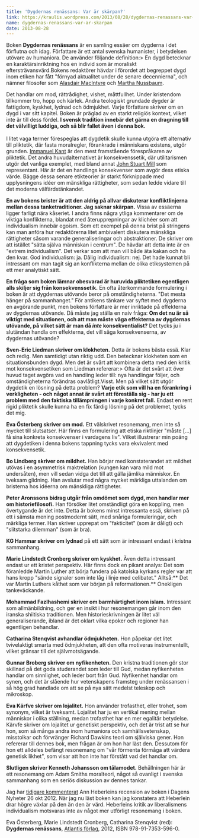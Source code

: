 ```yaml
---
title: 'Dygdernas renässans: Var är skärpan?'
link: https://kraulis.wordpress.com/2013/08/28/dygdernas-renassans-var-ar-skarpan/
name: dygdernas-renassans-var-ar-skarpan
date: 2013-08-28
---
```

Boken **Dygdernas renässans** är en samling essäer om dygderna i det förflutna och idag. Författare är ett antal svenska humanister, i betydelsen utövare av humaniora. De använder följande definition:> En dygd betecknar en karaktärsinriktning hos en individ som är moraliskt eftersträvansvärd.Bokens redaktörer hävdar i förordet att begreppet dygd inom etiken har fått "förnyad aktualitet under de senare decennierna", och nämner filosofer som [Alasdair MacIntyre](http://en.wikipedia.org/wiki/Alasdair_MacIntyre) och [Martha Nussbaum](http://en.wikipedia.org/wiki/Martha_Nussbaum).

Det handlar om mod, rättrådighet, vishet, måttfullhet. Under kristendom tillkommer tro, hopp och kärlek. Andra teologiskt grundade dygder är fattigdom, kyskhet, lydnad och ödmjukhet. Varje författare skriver om en dygd i var sitt kapitel. Boken är präglad av en starkt religiös kontext, vilket inte är till dess fördel. **I svensk tradition innebär det gärna en dragning till det välvilligt luddiga, och så blir fallet även i denna bok.**<br /> <br /> I litet vaga termer förespeglas att dygdetik skulle kunna utgöra ett alternativ till pliktetik, där fasta moralregler, förankrade i människans existens, utgör grunden. [Immanuel Kant](http://sv.wikipedia.org/wiki/Immanuel_Kant) är den mest framstående förespråkaren av pliktetik. Det andra huvudalternativet är konsekvenssetik, där utilitarismen utgör det vanliga exemplet, med bland annat [John Stuart Mill](http://sv.wikipedia.org/wiki/John_Stuart_Mill) som representant. Här är det en handlings konsekvenser som avgör dess etiska värde. Bägge dessa senare etikteorier är starkt förknippade med upplysningens idéer om mänskliga rättigheter, som sedan ledde vidare till det moderna välfärdstänkandet.

**En av bokens brister är att den aldrig på allvar diskuterar konfliktlinjerna mellan dessa tanketraditioner. Jag saknar skärpan.** Vissa av essäerna ligger farligt nära kåseriet. I andra finns några ytliga kommentarer om de viktiga konflikterna, blandat med återupprepningar av klichéer som att individualism innebär egoism. Som ett exempel på denna brist på stringens kan man anföra hur redaktörerna litet ambivalent diskutera mänskliga rättigheter såsom varande generaliseringar och abstraktioner. De skriver om att istället "sätta själva människan i centrum". De hävdar att detta inte är en "extrem individualism". Det verkar som att man vill både äta kakan och ha den kvar. God individualism: ja. Dålig individualism: nej. Det hade kunnat bli intressant om man tagit sig an konflikterna mellan de olika etiksystemen på ett mer analytiskt sätt.

**En fråga som boken lämnar obesvarad är huruvida pliktetiken egentligen alls skiljer sig från konsekvenssetik.** En ofta återkommande formulering i boken är att dygdernas utövande beror på omständigheterna. "Det mesta hänger på sammanhanget." För antikens tänkare var syftet med dygderna en avgörande punkt, men bokens författare är mer inriktade på effekterna av dygdernas utövande. Då måste jag ställa en naiv fråga: **Om det nu är så viktigt med situationen, och att man måste väga effekterna av dygdernas utövande, på vilket sätt är man då *inte* konsekventialist?** Det tycks ju i slutändan handla om effekterna, det vill säga konsekvenserna, av dygdernas utövande?

**Sven-Eric Liedman skriver om klokheten.** Detta är bokens bästa essä. Klar och redig. Men samtidigt utan riktig udd. Den betecknar klokheten som en situationsbunden dygd. Men det är svårt att kombinera detta med den kritik mot konsekvensetiken som Liedman refererar:> Ofta är det svårt att över huvud taget avgöra vad en handling leder till: nya handlingar följer, och omständigheterna förändras oavlåtligt.Visst. Men på vilket sätt utgör dygdetik en lösning på detta problem? **Varje etik som vill ha en förankring i verkligheten - och något annat är svårt att föreställa sig - har ju ett problem med den faktiska tillämpningen i varje konkret fall.** Endast en rent rigid pliktetik skulle kunna ha en fix färdig lösning på det problemet, tycks det mig.

**Eva Österberg skriver om mod.** Ett välskrivet resonemang, men inte så mycket till slutsatser. Här finns en formulering att etiska riktlinjer "måste [...] få sina konkreta konsekvenser i vardagens liv". Vilket illustrerar min poäng att dygdetiken i denna bokens tappning tycks vara ekvivalent med konsekvensetik.

**Bo Lindberg skriver om mildhet.** Han börjar med konstaterandet att mildhet utövas i en asymmetrisk maktrelation (kungen kan vara mild mot undersåten), men vill sedan vidga det till att gälla jämlika människor. En tveksam glidning. Han avslutar med några mycket märkliga uttalanden om bristerna hos idéerna om mänskliga rättigheter.

**Peter Aronssons bidrag utgår från omdömet som dygd, men handlar mer om historiefilosofi.** Han försöker litet omständligt göra en koppling, men övertygande är det inte. Detta är bokens minst intressanta essä, skriven på ett i sämsta mening postmodernt sätt, med snåriga formuleringar, och märkliga termer. Han skriver upprepat om "fakticitet" (som är dåligt) och "slitstarka dilemman" (som är bra).

**KG Hammar skriver om lydnad** på ett sätt som är intressant endast i kristna sammanhang.

**Marie Lindstedt Cronberg skriver om kyskhet.** Även detta intressant endast ur ett kristet perspektiv. Här finns dock en pikant analys: Det som föranledde Martin Luther att börja fundera på katolska kyrkans regler var att hans kropp "sände signaler som inte låg i linje med celibatet." Alltså:** Det var Martin Luthers kåthet som var början på reformationen.** Onekligen tankeväckande.

**Mohammad Fazlhashemi skriver om barmhärtighet inom islam.** Intressant som allmänbildning, och ger en insikt i hur resonemangen går inom den iranska shiitiska traditionen. Men historieskrivningen är litet väl generaliserande, ibland är det oklart vilka epoker och regioner han egentligen behandlar.

**Catharina Stenqvist avhandlar ödmjukheten.** Hon påpekar det litet tvivelaktigt smarta med ödmjukheten, att den ofta motiveras instrumentellt, vilket gränsar till det självmotsägande.

**Gunnar Broberg skriver om nyfikenheten.** Den kristna traditionen gör stor skillnad på det goda studerandet som leder till Gud, medan nyfikenheten handlar om sinnlighet, och leder bort från Gud. Nyfikenhet handlar om synen, och det är slående hur vetenskapens framsteg under renässansen i så hög grad handlade om att se på nya sätt medelst teleskop och mikroskop.

**Eva Kärfve skriver om lojalitet.** Hon använder trofasthet, eller trohet, som synonym, vilket är tveksamt. Lojalitet har ju en vertikal mening mellan människor i olika ställning, medan trofasthet har en mer egalitär betydelse. Kärvfe skriver om lojalitet ur genetiskt perspektiv, och det är trist att se hur hon, som så många andra inom humaniora och samhällsvetenskap, misstolkar och förvränger Richard Dawkins teori om själviska gener. Hon refererar till dennes bok, men frågan är om hon har läst den. Dessutom för hon ett alldeles befängt resonemang om "vår förmenta förmåga att värdera genetisk likhet", som visar att hon inte har förstått vad det handlar om.

**Slutligen skriver Kenneth Johansson om tålamodet.** Behållningen här är ett resonemang om Adam Smiths moralteori, något så ovanligt i svenska sammanhang som en seriös diskussion av dennes tankar.

Jag har [tidigare kommenterat](/posts/) Ann Heberleins recension av boken i Dagens Nyheter 26 okt 2012. När jag nu läst boken kan jag konstatera att Heberlein drar högre växlar på den än den är värd. Heberleins kritik av liberalismens individualism motsvaras inte av något mer utförligt resonemang i boken.

Eva Österberg, Marie Lindstedt Cronberg, Catharina Stenqvist (red): **Dygdernas renässans**, [Atlantis förlag](http://www.atlantisbok.se/layout/detail.php?id=7748), 2012, ISBN 978-91-7353-596-0.

